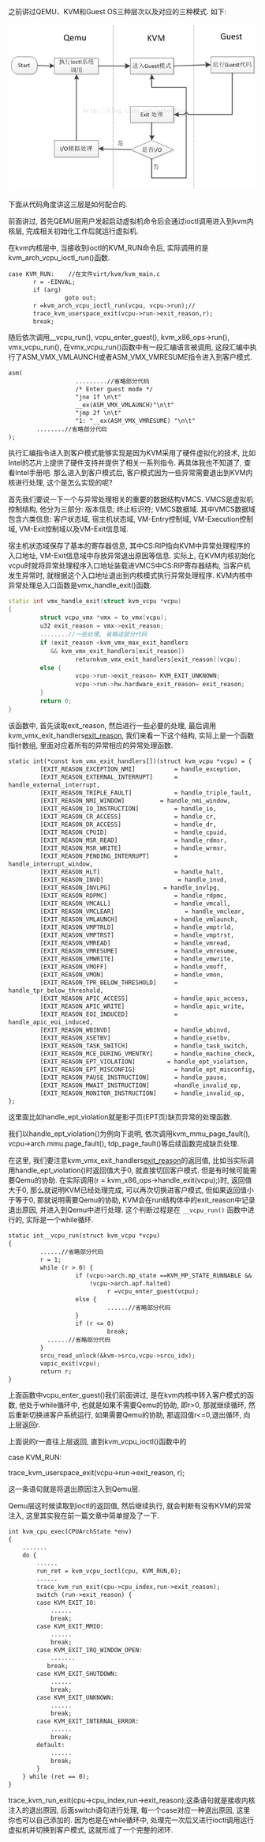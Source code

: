 之前讲过QEMU、KVM和Guest OS三种层次以及对应的三种模式. 如下: 

![三种模式](images/1.png)

下面从代码角度讲这三层是如何配合的. 

前面讲过, 首先QEMU层用户发起启动虚拟机命令后会通过ioctl调用进入到kvm内核层, 完成相关初始化工作后就运行虚拟机. 

在kvm内核层中, 当接收到ioctl的KVM_RUN命令后, 实际调用的是kvm_arch_vcpu_ioctl_run()函数. 

```
case KVM_RUN:    //在文件virt/kvm/kvm_main.c
       r = -EINVAL;  
       if (arg)  
                goto out;  
       r =kvm_arch_vcpu_ioctl_run(vcpu, vcpu->run);//  
       trace_kvm_userspace_exit(vcpu->run->exit_reason,r);  
       break; 
```

随后依次调用__vcpu_run(), vcpu_enter_guest(), kvm_x86_ops->run(), vmx_vcpu_run(), 在vmx_vcpu_run()函数中有一段汇编语言被调用, 这段汇编中执行了ASM_VMX_VMLAUNCH或者ASM_VMX_VMRESUME指令进入到客户模式. 

```
asm(  
                   .........//省略部分代码  
                   /* Enter guest mode */  
                   "jne 1f \n\t"  
                   __ex(ASM_VMX_VMLAUNCH)"\n\t"  
                   "jmp 2f \n\t"  
                   "1: "__ex(ASM_VMX_VMRESUME) "\n\t"  
        ........//省略部分代码  
);  
```

执行汇编指令进入到客户模式能够实现是因为KVM采用了硬件虚拟化的技术, 比如Intel的芯片上提供了硬件支持并提供了相关一系列指令. 再具体我也不知道了, 查看Intel手册吧. 那么进入到客户模式后, 客户模式因为一些异常需要退出到KVM内核进行处理, 这个是怎么实现的呢?

首先我们要说一下一个与异常处理相关的重要的数据结构VMCS. VMCS是虚拟机控制结构, 他分为三部分: 版本信息; 终止标识符; VMCS数据域. 其中VMCS数据域包含六类信息: 客户状态域, 宿主机状态域, VM-Entry控制域, VM-Execution控制域, VM-Exit控制域以及VM-Exit信息域. 

宿主机状态域保存了基本的寄存器信息, 其中CS:RIP指向KVM中异常处理程序的入口地址, VM-Exit信息域中存放异常退出原因等信息. 实际上, 在KVM内核初始化vcpu时就将异常处理程序入口地址装载进VMCS中CS:RIP寄存器结构, 当客户机发生异常时, 就根据这个入口地址退出到内核模式执行异常处理程序. 
KVM内核中异常处理总入口函数是vmx_handle_exit()函数. 

```cpp
static int vmx_handle_exit(struct kvm_vcpu *vcpu)  
{  
         struct vcpu_vmx *vmx = to_vmx(vcpu);  
         u32 exit_reason = vmx->exit_reason;  
         ........//一些处理, 省略这部分代码  
         if (exit_reason <kvm_vmx_max_exit_handlers  
            && kvm_vmx_exit_handlers[exit_reason])  
                   returnkvm_vmx_exit_handlers[exit_reason](vcpu);  
         else {  
                   vcpu->run->exit_reason= KVM_EXIT_UNKNOWN;  
                   vcpu->run->hw.hardware_exit_reason= exit_reason;  
         }  
         return 0;  
}  

```

该函数中, 首先读取exit_reason, 然后进行一些必要的处理, 最后调用kvm_vmx_exit_handlers[exit_reason](vcpu), 我们来看一下这个结构, 实际上是一个函数指针数组, 里面对应着所有的异常相应的异常处理函数. 

```
static int(*const kvm_vmx_exit_handlers[])(struct kvm_vcpu *vcpu) = {  
         [EXIT_REASON_EXCEPTION_NMI]           = handle_exception,  
         [EXIT_REASON_EXTERNAL_INTERRUPT]      = handle_external_interrupt,  
         [EXIT_REASON_TRIPLE_FAULT]            = handle_triple_fault,  
         [EXIT_REASON_NMI_WINDOW]          = handle_nmi_window,  
         [EXIT_REASON_IO_INSTRUCTION]          = handle_io,  
         [EXIT_REASON_CR_ACCESS]               = handle_cr,  
         [EXIT_REASON_DR_ACCESS]               = handle_dr,  
         [EXIT_REASON_CPUID]                   = handle_cpuid,  
         [EXIT_REASON_MSR_READ]                = handle_rdmsr,  
         [EXIT_REASON_MSR_WRITE]               = handle_wrmsr,  
         [EXIT_REASON_PENDING_INTERRUPT]       = handle_interrupt_window,  
         [EXIT_REASON_HLT]                     = handle_halt,  
         [EXIT_REASON_INVD]                     = handle_invd,  
         [EXIT_REASON_INVLPG]               = handle_invlpg,  
         [EXIT_REASON_RDPMC]                   = handle_rdpmc,  
         [EXIT_REASON_VMCALL]                  = handle_vmcall,  
         [EXIT_REASON_VMCLEAR]                    = handle_vmclear,  
         [EXIT_REASON_VMLAUNCH]                = handle_vmlaunch,  
         [EXIT_REASON_VMPTRLD]                 = handle_vmptrld,  
         [EXIT_REASON_VMPTRST]                 = handle_vmptrst,  
         [EXIT_REASON_VMREAD]                  = handle_vmread,  
         [EXIT_REASON_VMRESUME]                = handle_vmresume,  
         [EXIT_REASON_VMWRITE]                 = handle_vmwrite,  
         [EXIT_REASON_VMOFF]                   = handle_vmoff,  
         [EXIT_REASON_VMON]                    = handle_vmon,  
         [EXIT_REASON_TPR_BELOW_THRESHOLD]     = handle_tpr_below_threshold,  
         [EXIT_REASON_APIC_ACCESS]             = handle_apic_access,  
         [EXIT_REASON_APIC_WRITE]              = handle_apic_write,  
         [EXIT_REASON_EOI_INDUCED]             = handle_apic_eoi_induced,  
         [EXIT_REASON_WBINVD]                  = handle_wbinvd,  
         [EXIT_REASON_XSETBV]                  = handle_xsetbv,  
         [EXIT_REASON_TASK_SWITCH]             = handle_task_switch,  
         [EXIT_REASON_MCE_DURING_VMENTRY]      = handle_machine_check,  
         [EXIT_REASON_EPT_VIOLATION]         = handle_ept_violation,  
         [EXIT_REASON_EPT_MISCONFIG]           = handle_ept_misconfig,  
         [EXIT_REASON_PAUSE_INSTRUCTION]       = handle_pause,  
         [EXIT_REASON_MWAIT_INSTRUCTION]       =handle_invalid_op,  
         [EXIT_REASON_MONITOR_INSTRUCTION]     = handle_invalid_op,  
};  
```

这里面比如handle_ept_violation就是影子页(EPT页)缺页异常的处理函数. 

我们以handle_ept_violation()为例向下说明, 依次调用kvm_mmu_page_fault(), vcpu->arch.mmu.page_fault(), tdp_page_fault()等后续函数完成缺页处理. 

在这里, 我们要注意kvm_vmx_exit_handlers[exit_reason](vcpu)的返回值, 比如当实际调用handle_ept_violation()时返回值大于0, 就直接切回客户模式. 但是有时候可能需要Qemu的协助. 在实际调用(r = kvm_x86_ops->handle_exit(vcpu);)时, 返回值大于0, 那么就说明KVM已经处理完成, 可以再次切换进客户模式, 但如果返回值小于等于0, 那就说明需要Qemu的协助, KVM会在run结构体中的exit_reason中记录退出原因, 并进入到Qemu中进行处理. 这个判断过程是在 `__vcpu_run()` 函数中进行的, 实际是一个while循环. 

```
static int__vcpu_run(struct kvm_vcpu *vcpu)  
{  
         ......//省略部分代码  
         r = 1;  
         while (r > 0) {  
                   if (vcpu->arch.mp_state ==KVM_MP_STATE_RUNNABLE &&  
                       !vcpu->arch.apf.halted)  
                            r =vcpu_enter_guest(vcpu);  
                   else {  
                            ......//省略部分代码  
                   }  
                   if (r <= 0)  
                            break;  
           ......//省略部分代码  
         }  
         srcu_read_unlock(&kvm->srcu,vcpu->srcu_idx);  
         vapic_exit(vcpu);  
         return r;  
}  
```

上面函数中vcpu_enter_guest()我们前面讲过, 是在kvm内核中转入客户模式的函数, 他处于while循环中, 也就是如果不需要Qemu的协助, 即r>0, 那就继续循环, 然后重新切换进客户系统运行, 如果需要Qemu的协助, 那返回值r<=0,退出循环, 向上层返回r. 

上面说的r一直往上层返回, 直到kvm_vcpu_ioctl()函数中的

case KVM_RUN: 

trace_kvm_userspace_exit(vcpu->run->exit_reason, r);

这一条语句就是将退出原因注入到Qemu层. 

Qemu层这时候读取到ioctl的返回值, 然后继续执行, 就会判断有没有KVM的异常注入, 这里其实我在前一篇文章中简单提及了一下. 

```
int kvm_cpu_exec(CPUArchState *env)  
{  
    .......  
    do {  
        ......  
        run_ret = kvm_vcpu_ioctl(cpu, KVM_RUN,0);  
        ......  
        trace_kvm_run_exit(cpu->cpu_index,run->exit_reason);  
        switch (run->exit_reason) {  
        case KVM_EXIT_IO:  
            ......  
            break;  
        case KVM_EXIT_MMIO:  
            ......  
            break;  
        case KVM_EXIT_IRQ_WINDOW_OPEN:  
            .......  
           break;  
        case KVM_EXIT_SHUTDOWN:  
            ......  
            break;  
        case KVM_EXIT_UNKNOWN:  
            ......  
            break;  
        case KVM_EXIT_INTERNAL_ERROR:  
            ......  
            break;  
        default:  
            ......  
            break;  
        }  
    } while (ret == 0);  
}
```

trace_kvm_run_exit(cpu->cpu_index,run->exit_reason);这条语句就是接收内核注入的退出原因, 后面switch语句进行处理, 每一个case对应一种退出原因, 这里你也可以自己添加的. 因为也是在while循环中, 处理完一次后又进行ioctl调用运行虚拟机并切换到客户模式, 这就形成了一个完整的闭环. 